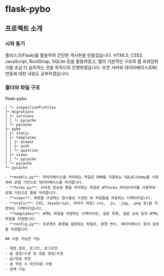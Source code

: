 # flask-pybo

## 프로젝트 소개

### 시작 동기

플라스크(Flask)를 활용하여 간단한 게시판을 만들었습니다. HTML5, CSS3, JavaScript, BootStrap, SQLite 등을 활용하였고, 웹의 기본적인 구조와 웹 프레임워크를 조금 더 습득하는 것을 목적으로 진행하였습니다. 또한 서버와 데이터베이스(DB) 연동에 대한 내용도 공부하였습니다.

### 폴더와 파일 구조

flask-pybo
```├─ .idea
│ └─ inspectionProfiles
├─ migrations
│ ├─ versions
│ │ └─ pycache
│ └─ pycache
├─ pybo
│ ├─ static
│ ├─ templates
│ │ ├─ answer
│ │ ├─ auth
│ │ └─ question
│ ├─ views
│ │ └─ pycache
│ └─ pycache
└─ pycache

- **models.py**: 데이터베이스를 처리하는 파일로 ORM을 지원하는 SQLAlchemy를 사용하여 모델 기반으로 데이터베이스를 처리합니다.
- **forms.py**: 서버로 전송된 폼을 처리하는 파일로 WTForms 라이브러리를 사용하여 모델 기반으로 폼을 처리합니다.
- **views**: 화면을 구성하는 함수들로 구성된 뷰 파일들을 저장하는 디렉터리입니다.
- **static**: CSS, JavaScript, 이미지 파일(.css, .js, .jpg, .png 등)을 저장하는 디렉터리입니다.
- **templates**: HTML 파일을 저장하는 디렉터리로, 질문 목록, 질문 상세 등의 HTML 파일을 저장합니다.
- **config.py**: 프로젝트 환경을 설정하는 파일로, 환경 변수, 데이터베이스 등의 설정을 저장합니다.

## 사용 가능한 기능

- 계정 생성, 로그인, 로그아웃
- 글 생성/수정 및 댓글 생성/수정
- 글/댓글 추천
- 글 작성 시 마크다운 사용
- 검색 기능
